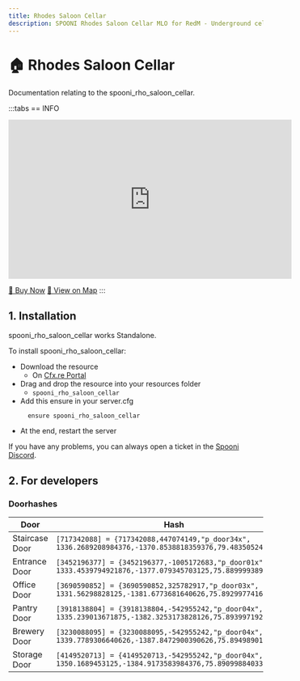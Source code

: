 ```yaml
---
title: Rhodes Saloon Cellar
description: SPOONI Rhodes Saloon Cellar MLO for RedM - Underground cellar expansion for Rhodes saloon. Hidden storage and meeting space for Red Dead Redemption 2 roleplay.
---
```


# 🏠 Rhodes Saloon Cellar
Documentation relating to the spooni_rho_saloon_cellar.

:::tabs
== INFO
<iframe width="560" height="315" src="https://www.youtube.com/embed/deQ8mrcAkLc?si=1nF_zMiHCp1Uy9Gu" frameborder="0" allow="accelerometer; autoplay; clipboard-write; encrypted-media; gyroscope; picture-in-picture; web-share" referrerpolicy="strict-origin-when-cross-origin" allowfullscreen></iframe>

<a href="https://spooni-mapping.tebex.io/package/7060901" class="button-buy">🛒 Buy Now</a>
<a href="https://spooni.de/rdr2/?m=house235" class="button-map">📍 View on Map</a>
:::

## 1. Installation
spooni_rho_saloon_cellar works Standalone.  

To install spooni_rho_saloon_cellar:
- Download the resource
  - On [Cfx.re Portal](https://portal.cfx.re/)
- Drag and drop the resource into your resources folder
  - `spooni_rho_saloon_cellar`
- Add this ensure in your server.cfg
  ```
    ensure spooni_rho_saloon_cellar
  ```
- At the end, restart the server

If you have any problems, you can always open a ticket in the [Spooni Discord](https://discord.gg/spooni).

## 2. For developers
### Doorhashes
| Door                      | Hash
|---------------------------|----------------------------------------------------------------------------------|
| Staircase Door            | `[717342088] = {717342088,447074149,"p_door34x", 1336.2689208984376,-1370.8538818359376,79.48350524902344}`
| Entrance Door             | `[3452196377] = {3452196377,-1005172683,"p_door01x", 1333.4539794921876,-1377.079345703125,75.88999938964844}`
| Office Door               | `[3690590852] = {3690590852,325782917,"p_door03x", 1331.56298828125,-1381.6773681640626,75.89299774169922}`
| Pantry Door               | `[3918138804] = {3918138804,-542955242,"p_door04x", 1335.239013671875,-1382.3253173828126,75.89399719238281}`
| Brewery Door              | `[3230088095] = {3230088095,-542955242,"p_door04x", 1339.7789306640626,-1387.8472900390626,75.89498901367188}`
| Storage Door              | `[4149520713] = {4149520713,-542955242,"p_door04x", 1350.1689453125,-1384.9173583984376,75.89099884033203}`
